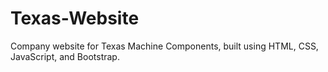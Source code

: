 # Texas-Website
Company website for Texas Machine Components, built using HTML, CSS, JavaScript, and Bootstrap.
